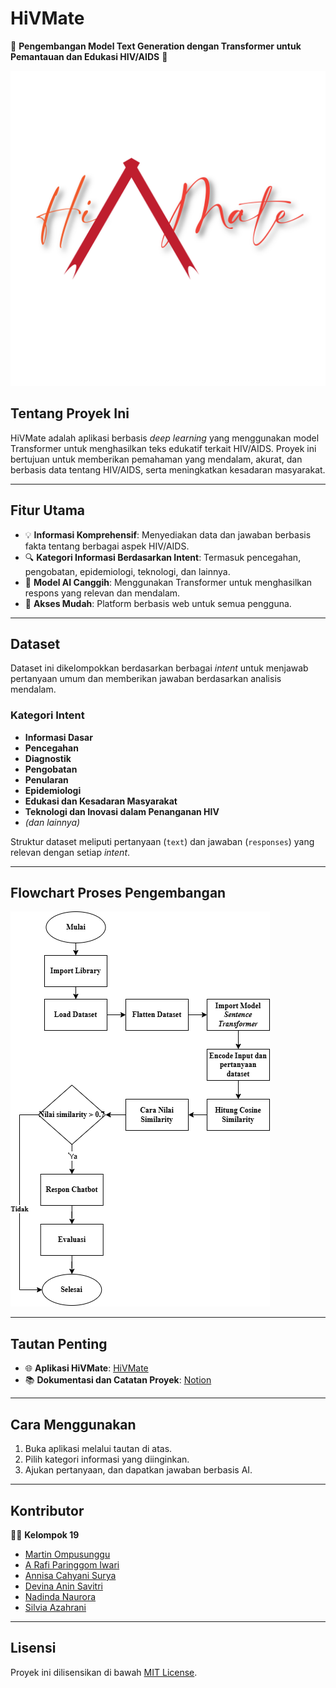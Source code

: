 # **HiVMate**  
🌟 **Pengembangan Model Text Generation dengan Transformer untuk Pemantauan dan Edukasi HIV/AIDS** 🌟  

![HiVMate Logo](deploy_fix/hivmate-01.png)  

## **Tentang Proyek Ini**  
HiVMate adalah aplikasi berbasis *deep learning* yang menggunakan model Transformer untuk menghasilkan teks edukatif terkait HIV/AIDS. Proyek ini bertujuan untuk memberikan pemahaman yang mendalam, akurat, dan berbasis data tentang HIV/AIDS, serta meningkatkan kesadaran masyarakat.  

---

## **Fitur Utama**  
- 💡 **Informasi Komprehensif**: Menyediakan data dan jawaban berbasis fakta tentang berbagai aspek HIV/AIDS.  
- 🔍 **Kategori Informasi Berdasarkan Intent**: Termasuk pencegahan, pengobatan, epidemiologi, teknologi, dan lainnya.  
- 🤖 **Model AI Canggih**: Menggunakan Transformer untuk menghasilkan respons yang relevan dan mendalam.  
- 📱 **Akses Mudah**: Platform berbasis web untuk semua pengguna.  

---

## **Dataset**  
Dataset ini dikelompokkan berdasarkan berbagai *intent* untuk menjawab pertanyaan umum dan memberikan jawaban berdasarkan analisis mendalam.  

### **Kategori Intent**  
- **Informasi Dasar**  
- **Pencegahan**  
- **Diagnostik**  
- **Pengobatan**  
- **Penularan**  
- **Epidemiologi**  
- **Edukasi dan Kesadaran Masyarakat**  
- **Teknologi dan Inovasi dalam Penanganan HIV**  
- *(dan lainnya)*  

Struktur dataset meliputi pertanyaan (`text`) dan jawaban (`responses`) yang relevan dengan setiap *intent*.  

---

## **Flowchart Proses Pengembangan**  
![Flowchart](Diagram/Flowchart_HiVMate.png)  

---

## **Tautan Penting**  
- 🌐 **Aplikasi HiVMate**: [HiVMate](https://2zxeyainqmusivc5ttnpcy.streamlit.app/)  
- 📚 **Dokumentasi dan Catatan Proyek**: [Notion](https://organized-mandolin-c9d.notion.site/Deep-Learning-Kelompok-19-13232a2311c2809890ebca611ae2339b)  

---

## **Cara Menggunakan**  
1. Buka aplikasi melalui tautan di atas.  
2. Pilih kategori informasi yang diinginkan.  
3. Ajukan pertanyaan, dan dapatkan jawaban berbasis AI.  

---

## **Kontributor**  
👩‍💻 **Kelompok 19**  
- [Martin Ompusunggu](https://github.com/Martinexe4)  
- [A Rafi Paringgom Iwari](https://github.com/ARafiPrnggm)  
- [Annisa Cahyani Surya](https://github.com/annisacahyanisurya)
- [Devina Anin Savitri](https://github.com/devinaanin)
- [Nadinda Naurora](https://github.com/NadindaAurora)
- [Silvia Azahrani](https://github.com/silviaazahra)

---

## **Lisensi**  
Proyek ini dilisensikan di bawah [MIT License](LICENSE).  

